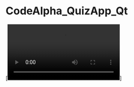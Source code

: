 # CodeAlpha_QuizApp_Qt
[![app video](https://github.com/Abdelrahmanosama372/CodeAlpha_QuizApp_Qt/blob/main/quizAppVideo.mp4)]
